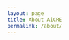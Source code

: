 ```yaml
---
layout: page
title: About AiCRE
permalink: /about/
---
```


 
<head>
    <!-- ...other head elements... -->
    <link href="https://fonts.googleapis.com/css2?family=Roboto:wght@400&display=swap" rel="stylesheet">
</head>

<span id="about"></span>

<!-- Load library from the CDN -->
<script src="https://unpkg.com/typed.js@2.1.0/dist/typed.umd.js"></script>

<script>
  var hello = new Typed('#about', {
    strings: ['AiCRE makes software to maximize financial stability for tenants,^50\n agents,^50\n and retail CRE owners.^1000\n' + 
    'This website hosts a tool to support this goal.^1000\n The tool optimizes the most important activity in CRE:^500\n tenant selection. ^2000\n' + 
    '<br><br> This site is a portal to our tenant selection AI.^700\n It was made just for you and your properties.^1000\n It was trained to specialize in tenant selection by learning from the largest database in Retail CRE. ^1000\n<br><br>' + 
    'Use it to help select the right tenants,^250\n assure prospects your vacancy is the best space,^250\n close deals faster,^250\n reduce time off market,^250\n minimize turnover,^250\n optimize tenant mix,^250\n and improve Net Operating Income.'],
    typeSpeed: 35,
    startDelay: 250,
    smartBackspace: false,
    loop: false,
    backDelay: 1000, // Delay period after the text is typed out
    showCursor: true,
    cursorChar: '|'
  });
</script>
